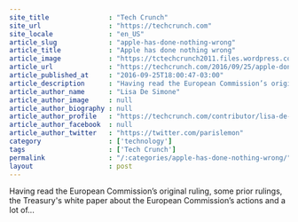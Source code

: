 ```yaml
---
site_title               : "Tech Crunch"
site_url                 : "https://techcrunch.com"
site_locale              : "en_US"
article_slug             : "apple-has-done-nothing-wrong"
article_title            : "Apple has done nothing wrong"
article_image            : "https://tctechcrunch2011.files.wordpress.com/2016/09/apple-angel.png?w=764&h=400&crop=1"
article_url              : "https://techcrunch.com/2016/09/25/apple-done-nothing-wrong/"
article_published_at     : "2016-09-25T18:00:47-03:00"
article_description      : "Having read the European Commission’s original ruling, some prior rulings, the Treasury's white paper about the European Commission’s actions and a lot of..."
article_author_name      : "Lisa De Simone"
article_author_image     : null
article_author_biography : null
article_author_profile   : "https://techcrunch.com/contributor/lisa-de-simone/"
article_author_facebook  : null
article_author_twitter   : "https://twitter.com/parislemon"
category                 : ['technology']
tags                     : ['Tech Crunch']
permalink                : "/:categories/apple-has-done-nothing-wrong/"
layout                   : post
---
```


Having read the European Commission’s original ruling, some prior rulings, the Treasury's white paper about the European Commission’s actions and a lot of...
